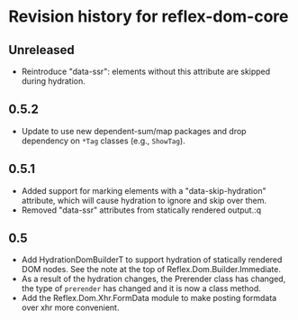 # Revision history for reflex-dom-core

## Unreleased

* Reintroduce "data-ssr": elements without this attribute are skipped during
  hydration.

## 0.5.2

* Update to use new dependent-sum/map packages and drop dependency on `*Tag` classes (e.g., `ShowTag`).

## 0.5.1

* Added support for marking elements with a "data-skip-hydration" attribute, which will cause hydration to ignore and skip over them.
* Removed "data-ssr" attributes from statically rendered output.:q

## 0.5

* Add HydrationDomBuilderT to support hydration of statically rendered DOM nodes. See the note at the top of Reflex.Dom.Builder.Immediate.
* As a result of the hydration changes, the Prerender class has changed, the type of `prerender` has changed and it is now a class method.
* Add the Reflex.Dom.Xhr.FormData module to make posting formdata over xhr more convenient.
